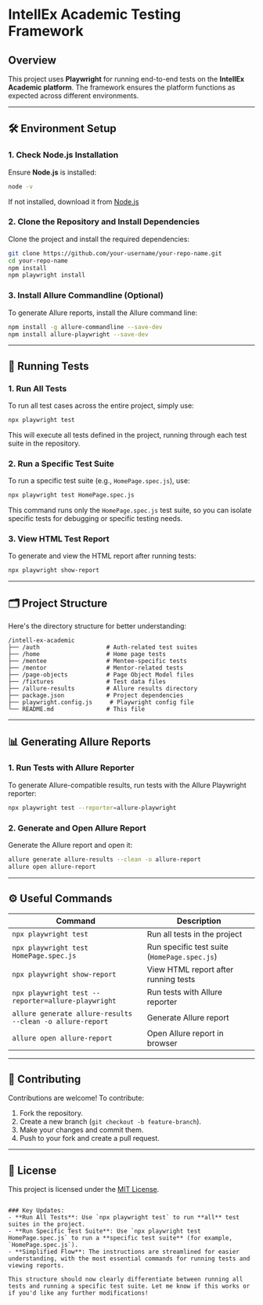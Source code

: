 # IntellEx Academic Testing Framework

## Overview
This project uses **Playwright** for running end-to-end tests on the **IntellEx Academic platform**. The framework ensures the platform functions as expected across different environments.

---

## 🛠️ Environment Setup

### 1. Check Node.js Installation
Ensure **Node.js** is installed:
```bash
node -v
```
If not installed, download it from [Node.js](https://nodejs.org/)

### 2. Clone the Repository and Install Dependencies
Clone the project and install the required dependencies:
```bash
git clone https://github.com/your-username/your-repo-name.git
cd your-repo-name
npm install
npm playwright install
```



### 3. Install Allure Commandline (Optional)
To generate Allure reports, install the Allure command line:
```bash
npm install -g allure-commandline --save-dev
npm install allure-playwright --save-dev
```

---

## 🚀 Running Tests

### 1. Run All Tests
To run all test cases across the entire project, simply use:
```bash
npx playwright test
```
This will execute all tests defined in the project, running through each test suite in the repository.

### 2. Run a Specific Test Suite
To run a specific test suite (e.g., `HomePage.spec.js`), use:
```bash
npx playwright test HomePage.spec.js
```
This command runs only the `HomePage.spec.js` test suite, so you can isolate specific tests for debugging or specific testing needs.

### 3. View HTML Test Report
To generate and view the HTML report after running tests:
```bash
npx playwright show-report
```

---

## 🗂️ Project Structure

Here's the directory structure for better understanding:
```plaintext
/intell-ex-academic
├── /auth                   # Auth-related test suites
├── /home                   # Home page tests
├── /mentee                 # Mentee-specific tests
├── /mentor                 # Mentor-related tests
├── /page-objects           # Page Object Model files
├── /fixtures               # Test data files
├── /allure-results         # Allure results directory
├── package.json            # Project dependencies
├── playwright.config.js     # Playwright config file
└── README.md               # This file
```

---

## 📊 Generating Allure Reports

### 1. Run Tests with Allure Reporter
To generate Allure-compatible results, run tests with the Allure Playwright reporter:
```bash
npx playwright test --reporter=allure-playwright
```

### 2. Generate and Open Allure Report
Generate the Allure report and open it:
```bash
allure generate allure-results --clean -o allure-report
allure open allure-report
```

---

## ⚙️ Useful Commands

| Command | Description |
|---------|-------------|
| `npx playwright test` | Run all tests in the project |
| `npx playwright test HomePage.spec.js` | Run specific test suite (`HomePage.spec.js`) |
| `npx playwright show-report` | View HTML report after running tests |
| `npx playwright test --reporter=allure-playwright` | Run tests with Allure reporter |
| `allure generate allure-results --clean -o allure-report` | Generate Allure report |
| `allure open allure-report` | Open Allure report in browser |

---

## 🤝 Contributing

Contributions are welcome! To contribute:

1. Fork the repository.
2. Create a new branch (`git checkout -b feature-branch`).
3. Make your changes and commit them.
4. Push to your fork and create a pull request.

---

## 📝 License
This project is licensed under the [MIT License](LICENSE).
```

### Key Updates:
- **Run All Tests**: Use `npx playwright test` to run **all** test suites in the project.
- **Run Specific Test Suite**: Use `npx playwright test HomePage.spec.js` to run a **specific test suite** (for example, `HomePage.spec.js`).
- **Simplified Flow**: The instructions are streamlined for easier understanding, with the most essential commands for running tests and viewing reports.

This structure should now clearly differentiate between running all tests and running a specific test suite. Let me know if this works or if you'd like any further modifications!
